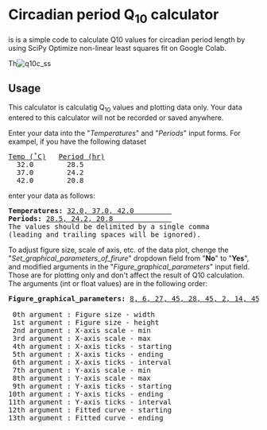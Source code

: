 # Circadian period Q<sub>10</sub> calculator
is is a simple code to calculate Q10 values for circadian period length by using SciPy Optimize non-linear least squares fit on Google Colab.

Th![q10c_ss](https://user-images.githubusercontent.com/101025597/156994512-41cef5f8-f140-4cf1-a14d-7d67b32e812d.png)

## Usage

This calculator is calculatig Q<sub>10</sub> values and plotting data only. Your data entered to this calculator will not be recorded or saved anywhere.

Enter your data into the "<i>Temperatures</i>" and "<i>Periods</i>" input forms.
For exampel, if you have the following dataset

<pre><ins>Temp (˚C)</ins>   <ins>Period (hr)</ins>
  32.0        28.5
  37.0        24.2
  42.0        20.8</pre>
enter your data as follows:
<pre><b>Temperatures:</b> <ins>32.0, 37.0, 42.0         </ins>
<b>Periods:</b> <ins>28.5, 24.2, 20.8              </ins>
The values should be delimited by a single comma
(leading and trailing spaces will be ignored).</pre>

To adjust figure size, scale of axis, etc. of the data plot, chenge the "<i>Set_graphical_parameters_of_firure</i>" dropdown field from "<b>No</b>" to "<b>Yes</b>", and modified arguments in the "<i>Figure_graphical_parameters</i>" input field. Those are for plotting only and don't affect the result of Q10 calculation. The arguments (int or float values) are in the following order:
<pre><b>Figure_graphical_parameters:</b> <ins>8, 6, 27, 45, 28, 45, 2, 14, 45, 14, 45, 2, 28, 43     </ins>

 0th argument : Figure size - width
 1st argument : Figure size - height
 2nd argument : X-axis scale - min
 3rd argument : X-axis scale - max
 4th argument : X-axis ticks - starting
 5th argument : X-axis ticks - ending
 6th argument : X-axis ticks - interval
 7th argument : Y-axis scale - min
 8th argument : Y-axis scale - max
 9th argument : Y-axis ticks - starting
10th argument : Y-axis ticks - ending
11th argument : Y-axis ticks - interval
12th argument : Fitted curve - starting
13th argument : Fitted curve - ending</pre>
